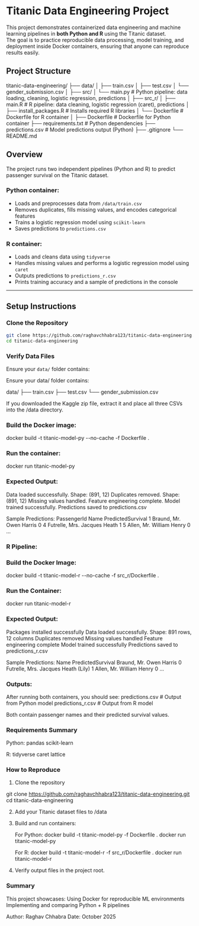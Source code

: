 # Titanic Data Engineering Project

This project demonstrates containerized data engineering and machine learning pipelines in **both Python and R** using the Titanic dataset.  
The goal is to practice reproducible data processing, model training, and deployment inside Docker containers, ensuring that anyone can reproduce results easily.


## Project Structure

titanic-data-engineering/
├── data/
│ ├── train.csv
│ ├── test.csv
│ └── gender_submission.csv
│
├── src/
│ └── main.py # Python pipeline: data loading, cleaning, logistic regression, predictions
│
├── src_r/
│ ├── main.R # R pipeline: data cleaning, logistic regression (caret), predictions
│ ├── install_packages.R # Installs required R libraries
│ └── Dockerfile # Dockerfile for R container
│
├── Dockerfile # Dockerfile for Python container
├── requirements.txt # Python dependencies
├── predictions.csv # Model predictions output (Python)
├── .gitignore
└── README.md


## Overview

The project runs two independent pipelines (Python and R) to predict passenger survival on the Titanic dataset.

### Python container:
- Loads and preprocesses data from `/data/train.csv`
- Removes duplicates, fills missing values, and encodes categorical features
- Trains a logistic regression model using `scikit-learn`
- Saves predictions to `predictions.csv`

### R container:
- Loads and cleans data using `tidyverse`
- Handles missing values and performs a logistic regression model using `caret`
- Outputs predictions to `predictions_r.csv`
- Prints training accuracy and a sample of predictions in the console

---

## Setup Instructions

### Clone the Repository

```bash
git clone https://github.com/raghavchhabra123/titanic-data-engineering.git
cd titanic-data-engineering
```
### Verify Data Files

Ensure your `data/` folder contains:


Ensure your data/ folder contains:

data/
├── train.csv
├── test.csv
└── gender_submission.csv

If you downloaded the Kaggle zip file, extract it and place all three CSVs into the /data directory.

### Build the Docker image:
docker build -t titanic-model-py --no-cache -f Dockerfile .

### Run the container:
docker run titanic-model-py

### Expected Output:

Data loaded successfully. Shape: (891, 12)
Duplicates removed. Shape: (891, 12)
Missing values handled.
Feature engineering complete.
Model trained successfully.
Predictions saved to predictions.csv

Sample Predictions:
PassengerId  Name                          PredictedSurvival
1            Braund, Mr. Owen Harris       0
4            Futrelle, Mrs. Jacques Heath  1
5            Allen, Mr. William Henry      0
...

### R Pipeline:

### Build the Docker Image:
docker build -t titanic-model-r --no-cache -f src_r/Dockerfile .

### Run the Container:
docker run titanic-model-r

### Expected Output:
Packages installed successfully
Data loaded successfully. Shape: 891 rows, 12 columns
Duplicates removed
Missing values handled
Feature engineering complete
Model trained successfully
Predictions saved to predictions_r.csv

Sample Predictions:
Name                                    PredictedSurvival
Braund, Mr. Owen Harris                 0
Futrelle, Mrs. Jacques Heath (Lily)     1
Allen, Mr. William Henry                0
...

### Outputs:

After running both containers, you should see:
predictions.csv        # Output from Python model
predictions_r.csv      # Output from R model


Both contain passenger names and their predicted survival values.

### Requirements Summary

Python:
pandas
scikit-learn

R:
tidyverse
caret
lattice

### How to Reproduce
1. Clone the repository

git clone https://github.com/raghavchhabra123/titanic-data-engineering.git
cd titanic-data-engineering

2. Add your Titanic dataset files to /data

3. Build and run containers:

   For Python:
   docker build -t titanic-model-py -f Dockerfile .
   docker run titanic-model-py

   For R:
   docker build -t titanic-model-r -f src_r/Dockerfile .
   docker run titanic-model-r

4. Verify output files in the project root.

### Summary

This project showcases:
Using Docker for reproducible ML environments
Implementing and comparing Python + R pipelines

Author: Raghav Chhabra
Date: October 2025
